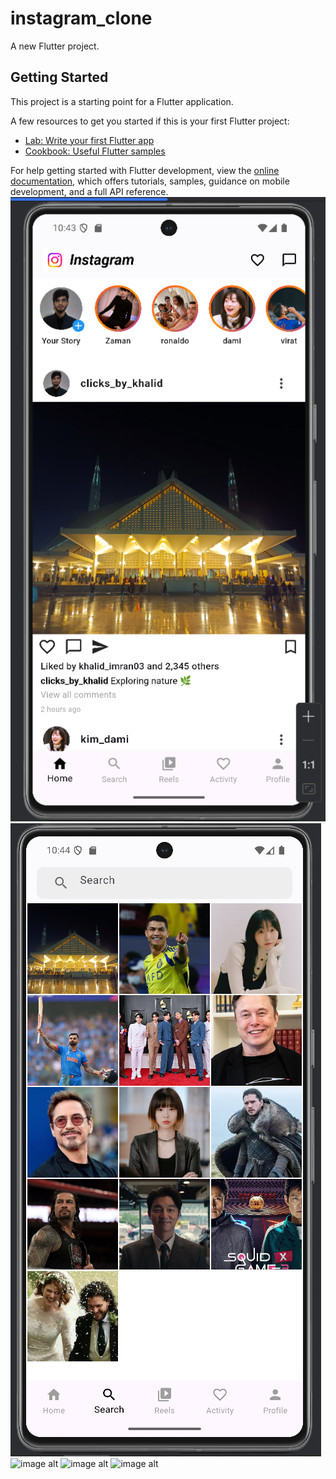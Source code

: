 # instagram_clone

A new Flutter project.

## Getting Started

This project is a starting point for a Flutter application.

A few resources to get you started if this is your first Flutter project:

- [Lab: Write your first Flutter app](https://docs.flutter.dev/get-started/codelab)
- [Cookbook: Useful Flutter samples](https://docs.flutter.dev/cookbook)

For help getting started with Flutter development, view the
[online documentation](https://docs.flutter.dev/), which offers tutorials,
samples, guidance on mobile development, and a full API reference.
![image alt](https://github.com/KhalidImran57/instagram_clone/blob/158b0956212743d200be0f60666c5d74d076c43e/1.PNG)
![image alt](https://github.com/KhalidImran57/instagram_clone/blob/main/2.PNG?raw=true)
![image alt]()
![image alt]()
![image alt]()

